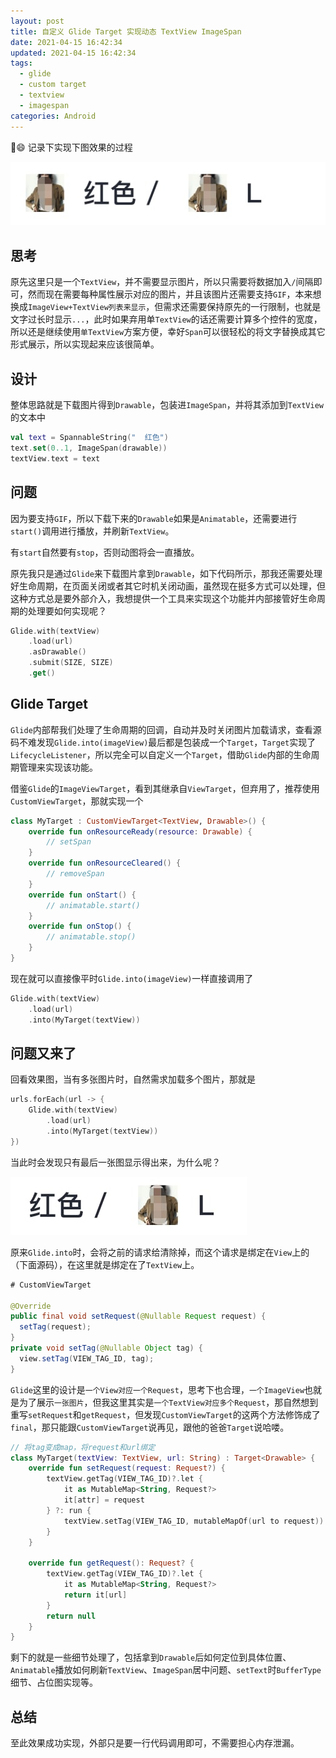 ```yaml
---
layout: post
title: 自定义 Glide Target 实现动态 TextView ImageSpan
date: 2021-04-15 16:42:34
updated: 2021-04-15 16:42:34
tags:
  - glide
  - custom target
  - textview
  - imagespan
categories: Android
---
```


😄 记录下实现下图效果的过程

![](1.jpg)

<!-- More -->

## 思考

原先这里只是一个`TextView`，并不需要显示图片，所以只需要将数据加入`/`间隔即可，然而现在需要每种属性展示对应的图片，并且该图片还需要支持`GIF`，本来想换成`ImageView+TextView列表来显示`，但需求还需要保持原先的一行限制，也就是文字过长时显示`...`，此时如果弃用单`TextView`的话还需要计算多个控件的宽度，所以还是继续使用`单TextView`方案方便，幸好`Span`可以很轻松的将文字替换成其它形式展示，所以实现起来应该很简单。

## 设计

整体思路就是下载图片得到`Drawable`，包装进`ImageSpan`，并将其添加到`TextView`的文本中

```kotlin
val text = SpannableString("  红色")
text.set(0..1, ImageSpan(drawable))
textView.text = text
```

## 问题

因为要支持`GIF`，所以下载下来的`Drawable`如果是`Animatable`，还需要进行`start()`调用进行播放，并刷新`TextView`。

有`start`自然要有`stop`，否则动图将会一直播放。

原先我只是通过`Glide`来下载图片拿到`Drawable`，如下代码所示，那我还需要处理好生命周期，在页面关闭或者其它时机关闭动画，虽然现在挺多方式可以处理，但这种方式总是要外部介入，我想提供一个工具来实现这个功能并内部接管好生命周期的处理要如何实现呢？

```kotlin
Glide.with(textView)
    .load(url)
    .asDrawable()
    .submit(SIZE, SIZE)
    .get()
```

## Glide Target

`Glide`内部帮我们处理了生命周期的回调，自动并及时关闭图片加载请求，查看源码不难发现`Glide.into(imageView)`最后都是包装成一个`Target`，`Target`实现了`LifecycleListener`，所以完全可以自定义一个`Target`，借助`Glide`内部的生命周期管理来实现该功能。

借鉴`Glide`的`ImageViewTarget`，看到其继承自`ViewTarget`，但弃用了，推荐使用`CustomViewTarget`，那就实现一个

```kotlin
class MyTarget : CustomViewTarget<TextView, Drawable>() {
    override fun onResourceReady(resource: Drawable) {
        // setSpan
    }
    override fun onResourceCleared() {
        // removeSpan
    }
    override fun onStart() {
        // animatable.start()
    }
    override fun onStop() {
        // animatable.stop()
    }
}
```

现在就可以直接像平时`Glide.into(imageView)`一样直接调用了

```kotlin
Glide.with(textView)
    .load(url)
    .into(MyTarget(textView))
```

## 问题又来了

回看效果图，当有多张图片时，自然需求加载多个图片，那就是

```kotlin
urls.forEach(url -> {
    Glide.with(textView)
        .load(url)
        .into(MyTarget(textView))
})
```

当此时会发现只有最后一张图显示得出来，为什么呢？

![](2.jpg)

原来`Glide.into`时，会将之前的请求给清除掉，而这个请求是绑定在`View`上的（下面源码），在这里就是绑定在了`TextView`上。

```java
# CustomViewTarget

@Override
public final void setRequest(@Nullable Request request) {
  setTag(request);
}
private void setTag(@Nullable Object tag) {
  view.setTag(VIEW_TAG_ID, tag);
}
```

`Glide`这里的设计是`一个View对应一个Request`，思考下也合理，`一个ImageView`也就是为了展示`一张图片`，但我这里其实是`一个TextView对应多个Request`，那自然想到重写`setRequest`和`getRequest`，但发现`CustomViewTarget`的这两个方法修饰成了`final`，那只能跟`CustomViewTarget`说再见，跟他的爸爸`Target`说哈喽。

```kotlin
// 将tag变成map，将request和url绑定
class MyTarget(textView: TextView, url: String) : Target<Drawable> {
    override fun setRequest(request: Request?) {
        textView.getTag(VIEW_TAG_ID)?.let {
            it as MutableMap<String, Request?>
            it[attr] = request
        } ?: run {
            textView.setTag(VIEW_TAG_ID, mutableMapOf(url to request))
        }
    }

    override fun getRequest(): Request? {
        textView.getTag(VIEW_TAG_ID)?.let {
            it as MutableMap<String, Request?>
            return it[url]
        }
        return null
    }
}
```

剩下的就是一些细节处理了，包括拿到`Drawable`后如何定位到具体位置、`Animatable`播放如何刷新`TextView`、`ImageSpan`居中问题、`setText`时`BufferType`细节、占位图实现等。

## 总结

至此效果成功实现，外部只是要一行代码调用即可，不需要担心内存泄漏。

